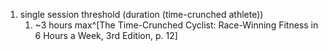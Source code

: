 1. single session threshold (duration (time-crunched athlete))
	1. ~3 hours max^[The Time-Crunched Cyclist: Race-Winning Fitness in 6 Hours a Week, 3rd Edition, p. 12]